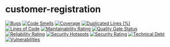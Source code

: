 # customer-registration

[![Bugs](https://sonarqube.augusto-dev.com/api/project_badges/measure?project=augustomarques_customer-registration_AYlvpLQWMuLZSEg205yu&metric=bugs&token=sqb_d627f6302542b0308ffbc513f86b12002b2d4f49)](https://sonarqube.augusto-dev.com/dashboard?id=augustomarques_customer-registration_AYlvpLQWMuLZSEg205yu)
[![Code Smells](https://sonarqube.augusto-dev.com/api/project_badges/measure?project=augustomarques_customer-registration_AYlvpLQWMuLZSEg205yu&metric=code_smells&token=sqb_d627f6302542b0308ffbc513f86b12002b2d4f49)](https://sonarqube.augusto-dev.com/dashboard?id=augustomarques_customer-registration_AYlvpLQWMuLZSEg205yu)
[![Coverage](https://sonarqube.augusto-dev.com/api/project_badges/measure?project=augustomarques_customer-registration_AYlvpLQWMuLZSEg205yu&metric=coverage&token=sqb_d627f6302542b0308ffbc513f86b12002b2d4f49)](https://sonarqube.augusto-dev.com/dashboard?id=augustomarques_customer-registration_AYlvpLQWMuLZSEg205yu)
[![Duplicated Lines (%)](https://sonarqube.augusto-dev.com/api/project_badges/measure?project=augustomarques_customer-registration_AYlvpLQWMuLZSEg205yu&metric=duplicated_lines_density&token=sqb_d627f6302542b0308ffbc513f86b12002b2d4f49)](https://sonarqube.augusto-dev.com/dashboard?id=augustomarques_customer-registration_AYlvpLQWMuLZSEg205yu)
[![Lines of Code](https://sonarqube.augusto-dev.com/api/project_badges/measure?project=augustomarques_customer-registration_AYlvpLQWMuLZSEg205yu&metric=ncloc&token=sqb_d627f6302542b0308ffbc513f86b12002b2d4f49)](https://sonarqube.augusto-dev.com/dashboard?id=augustomarques_customer-registration_AYlvpLQWMuLZSEg205yu)
[![Maintainability Rating](https://sonarqube.augusto-dev.com/api/project_badges/measure?project=augustomarques_customer-registration_AYlvpLQWMuLZSEg205yu&metric=sqale_rating&token=sqb_d627f6302542b0308ffbc513f86b12002b2d4f49)](https://sonarqube.augusto-dev.com/dashboard?id=augustomarques_customer-registration_AYlvpLQWMuLZSEg205yu)
[![Quality Gate Status](https://sonarqube.augusto-dev.com/api/project_badges/measure?project=augustomarques_customer-registration_AYlvpLQWMuLZSEg205yu&metric=alert_status&token=sqb_d627f6302542b0308ffbc513f86b12002b2d4f49)](https://sonarqube.augusto-dev.com/dashboard?id=augustomarques_customer-registration_AYlvpLQWMuLZSEg205yu)
[![Reliability Rating](https://sonarqube.augusto-dev.com/api/project_badges/measure?project=augustomarques_customer-registration_AYlvpLQWMuLZSEg205yu&metric=reliability_rating&token=sqb_d627f6302542b0308ffbc513f86b12002b2d4f49)](https://sonarqube.augusto-dev.com/dashboard?id=augustomarques_customer-registration_AYlvpLQWMuLZSEg205yu)
[![Security Hotspots](https://sonarqube.augusto-dev.com/api/project_badges/measure?project=augustomarques_customer-registration_AYlvpLQWMuLZSEg205yu&metric=security_hotspots&token=sqb_d627f6302542b0308ffbc513f86b12002b2d4f49)](https://sonarqube.augusto-dev.com/dashboard?id=augustomarques_customer-registration_AYlvpLQWMuLZSEg205yu)
[![Security Rating](https://sonarqube.augusto-dev.com/api/project_badges/measure?project=augustomarques_customer-registration_AYlvpLQWMuLZSEg205yu&metric=security_rating&token=sqb_d627f6302542b0308ffbc513f86b12002b2d4f49)](https://sonarqube.augusto-dev.com/dashboard?id=augustomarques_customer-registration_AYlvpLQWMuLZSEg205yu)
[![Technical Debt](https://sonarqube.augusto-dev.com/api/project_badges/measure?project=augustomarques_customer-registration_AYlvpLQWMuLZSEg205yu&metric=sqale_index&token=sqb_d627f6302542b0308ffbc513f86b12002b2d4f49)](https://sonarqube.augusto-dev.com/dashboard?id=augustomarques_customer-registration_AYlvpLQWMuLZSEg205yu)
[![Vulnerabilities](https://sonarqube.augusto-dev.com/api/project_badges/measure?project=augustomarques_customer-registration_AYlvpLQWMuLZSEg205yu&metric=vulnerabilities&token=sqb_d627f6302542b0308ffbc513f86b12002b2d4f49)](https://sonarqube.augusto-dev.com/dashboard?id=augustomarques_customer-registration_AYlvpLQWMuLZSEg205yu)
